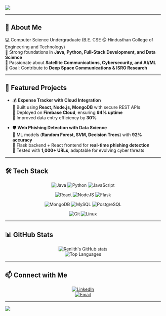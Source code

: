 <!-- Banner -->
<img src="https://capsule-render.vercel.app/api?type=waving&color=0:4facfe,100:00f2fe&height=200&section=header&text=Hi%20👋%20I'm%20Reniith%20M&fontSize=40&fontColor=ffffff&animation=fadeIn&fontAlignY=35"/>

---

## 🚀 About Me
💻 Computer Science Undergraduate (B.E. CSE @ Hindusthan College of Engineering and Technology)  
🌟 Strong foundations in **Java, Python, Full-Stack Development, and Data Science**  
📡 Passionate about **Satellite Communications, Cybersecurity, and AI/ML**  
🎯 Goal: Contribute to **Deep Space Communications & ISRO Research**  

---

## 🔭 Featured Projects
- 💰 **Expense Tracker with Cloud Integration**  
  🔹 Built using **React, Node.js, MongoDB** with secure REST APIs  
  🔹 Deployed on **Firebase Cloud**, ensuring **94% uptime**  
  🔹 Improved data entry efficiency by **30%**  

- 🛡️ **Web Phishing Detection with Data Science**  
  🔹 ML models (**Random Forest, SVM, Decision Trees**) with **92% accuracy**  
  🔹 Flask backend + React frontend for **real-time phishing detection**  
  🔹 Tested with **1,000+ URLs**, adaptable for evolving cyber threats  

---

## 🛠️ Tech Stack

<div align="center">

![Java](https://img.shields.io/badge/Java-ED8B00?style=for-the-badge&logo=openjdk&logoColor=white)
![Python](https://img.shields.io/badge/Python-3776AB?style=for-the-badge&logo=python&logoColor=white)
![JavaScript](https://img.shields.io/badge/JavaScript-F7E017?style=for-the-badge&logo=javascript&logoColor=black)

![React](https://img.shields.io/badge/React-61DBFB?style=for-the-badge&logo=react&logoColor=black)
![NodeJS](https://img.shields.io/badge/Node.js-43853D?style=for-the-badge&logo=node.js&logoColor=white)
![Flask](https://img.shields.io/badge/Flask-000000?style=for-the-badge&logo=flask&logoColor=white)

![MongoDB](https://img.shields.io/badge/MongoDB-4EA94B?style=for-the-badge&logo=mongodb&logoColor=white)
![MySQL](https://img.shields.io/badge/MySQL-00758F?style=for-the-badge&logo=mysql&logoColor=white)
![PostgreSQL](https://img.shields.io/badge/PostgreSQL-31648C?style=for-the-badge&logo=postgresql&logoColor=white)

![Git](https://img.shields.io/badge/Git-F05032?style=for-the-badge&logo=git&logoColor=white)
![Linux](https://img.shields.io/badge/Linux-000?style=for-the-badge&logo=linux&logoColor=white)


</div>

---


## 📊 GitHub Stats
<div align="center">
  
![Reniith's GitHub stats](https://github-readme-stats.vercel.app/api?username=reniith&show_icons=true&theme=tokyonight&hide_border=true)  
![Top Languages](https://github-readme-stats.vercel.app/api/top-langs/?username=reniith&layout=compact&theme=tokyonight&hide_border=true)

</div>

---

## 📫 Connect with Me
<div align="center">

[![LinkedIn](https://img.shields.io/badge/LinkedIn-0077b5?style=for-the-badge&logo=linkedin&logoColor=white)](https://linkedin.com/in/reniith)  
[![Email](https://img.shields.io/badge/Email-D14836?style=for-the-badge&logo=gmail&logoColor=white)](mailto:reniith1407@gmail.com)  

</div>

---

<!-- Footer -->
<img src="https://capsule-render.vercel.app/api?type=waving&color=0:00f2fe,100:4facfe&height=120&section=footer"/>
